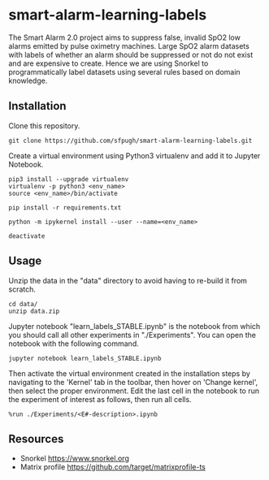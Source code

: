 # smart-alarm-learning-labels
The Smart Alarm 2.0 project aims to suppress false, invalid SpO2 low alarms emitted by pulse oximetry machines. Large SpO2 alarm datasets with labels of whether an alarm should be suppressed or not do not exist and are expensive to create. Hence we are using Snorkel to programmatically label datasets using several rules based on domain knowledge.

## Installation
Clone this repository.
```
git clone https://github.com/sfpugh/smart-alarm-learning-labels.git
```

Create a virtual environment using Python3 virtualenv and add it to Jupyter Notebook.
```
pip3 install --upgrade virtualenv
virtualenv -p python3 <env_name>
source <env_name>/bin/activate

pip install -r requirements.txt

python -m ipykernel install --user --name=<env_name>

deactivate
```

## Usage
Unzip the data in the "data" directory to avoid having to re-build it from scratch.
```
cd data/
unzip data.zip
```

Jupyter notebook "learn_labels_STABLE.ipynb" is the notebook from which you should call all other experiments in "./Experiments". You can open the notebook with the following command.
```
jupyter notebook learn_labels_STABLE.ipynb
```
Then activate the virtual environment created in the installation steps by navigating to the 'Kernel' tab in the toolbar, then hover on 'Change kernel', then select the proper environment. Edit the last cell in the notebook to run the experiment of interest as follows, then run all cells.
```
%run ./Experiments/<E#-description>.ipynb
```

## Resources
- Snorkel https://www.snorkel.org 
- Matrix profile https://github.com/target/matrixprofile-ts
